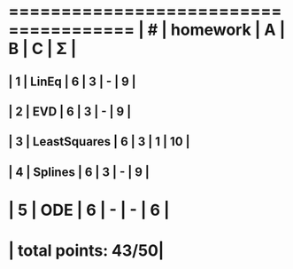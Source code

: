  ======================================
| #  | homework      | A | B | C | Σ  |
 ======================================
| 1  | LinEq         | 6 | 3 | - | 9  |
---------------------------------------
| 2  | EVD           | 6 | 3 | - | 9  |
---------------------------------------
| 3  | LeastSquares  | 6 | 3 | 1 | 10 |
---------------------------------------
| 4  | Splines       | 6 | 3 | - | 9  |
---------------------------------------
| 5  | ODE           | 6 | - | - | 6  |
 ======================================
|                  total points: 43/50|
 ======================================
